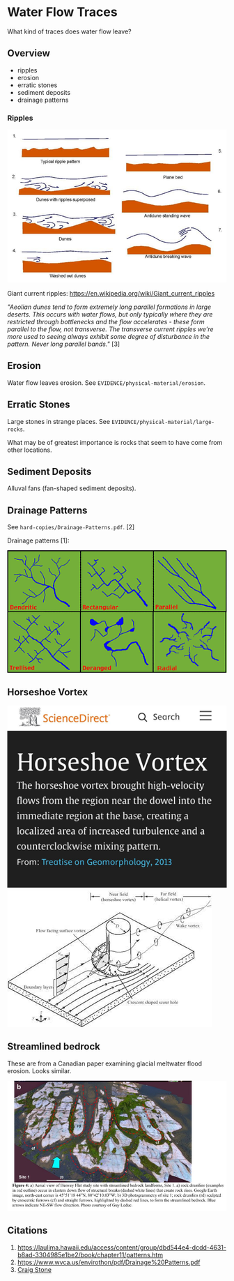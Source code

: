 # Water Flow Traces

What kind of traces does water flow leave?

## Overview

- ripples
- erosion
- erratic stones
- sediment deposits
- drainage patterns

### Ripples

![](img/ripple.jpg)

Giant current ripples: https://en.wikipedia.org/wiki/Giant_current_ripples

*"Aeolian dunes tend to form extremely long parallel formations in large deserts. This occurs with water flows, but only typically where they are restricted through bottlenecks and the flow accelerates - these form parallel to the flow, not transverse. The transverse current ripples we're more used to seeing always exhibit some degree of disturbance in the pattern. Never long parallel bands."* [3]

## Erosion

Water flow leaves erosion. See `EVIDENCE/physical-material/erosion`.

## Erratic Stones

Large stones in strange places. See `EVIDENCE/physical-material/large-rocks`.

What may be of greatest importance is rocks that seem to have come from other locations.

## Sediment Deposits

Alluval fans (fan-shaped sediment deposits).

## Drainage Patterns

See `hard-copies/Drainage-Patterns.pdf`. [2]

Drainage patterns [1]:

![](img/drainage-patterns.gif)

## Horseshoe Vortex

![](img/hsvortex1.jpg)
![](img/hsvortex2.jpg)

## Streamlined bedrock

These are from a Canadian paper examining glacial meltwater flood erosion. Looks similar.

![](img/bedrock.jpg)

## Citations

1. https://laulima.hawaii.edu/access/content/group/dbd544e4-dcdd-4631-b8ad-3304985e1be2/book/chapter11/patterns.htm
2. https://www.wvca.us/envirothon/pdf/Drainage%20Patterns.pdf
3. [Craig Stone](https://nobulart.com)